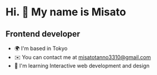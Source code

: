 Hi. 👐 My name is Misato
==============================================================================================================================

Frontend developer
------------------


* 🌍  I'm based in Tokyo
* ✉️  You can contact me at [misatotanno3310@gmail.com](mailto:misatotanno3310@gmail.com)
* 🧠  I'm learning Interactive web development and design
